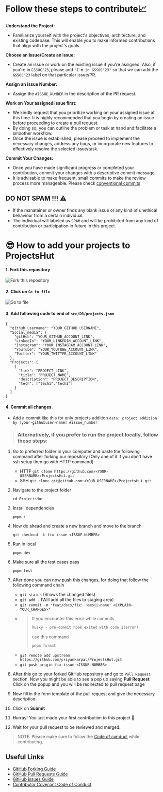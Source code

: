 # Follow these steps to contribute📈

**Understand the Project:**

 - Familiarize yourself with the project's objectives, architecture, and existing codebase. This will enable you to make informed contributions that align with the project's goals.

**Choose an Issue/Create an issue:**

 - Create an issue or work on the existing issue if you're assigned. Also, if you're in `GSSOC'23`, please add `"I'm in GSSOC'23"` so that we can add the `GSSOC'23` label on that particular issue/PR.

**Assign an Issue Number:**

 - Assign the `#ISSUE_NUMBER` in the description of the PR request.

**Work on Your assigned issue first:**

 - We kindly request that you prioritize working on your assigned issue at this time. It is highly recommended that you begin by creating an issue before proceeding to create a pull request. 
 - By doing so, you can outline the problem or task at hand and facilitate a smoother workflow. 
 - Once the issue is established, please proceed to implement the necessary changes, address any bugs, or incorporate new features to effectively resolve the selected issue/task.

**Commit Your Changes:**

 - Once you have made significant progress or completed your contribution, commit your changes with a descriptive commit message. 
 - It is advisable to make frequent, small commits to make the review process more manageable. Please check [conventional commits](https://www.conventionalcommits.org/en/v1.0.0/)

## DO NOT SPAM !!! ⚠

 - If the manatainer or owner finds any blank issue or any kind of unethical behaviour from a certain individual.
 - The individual will labeled as `SPAM` and will be prohibited from any kind of contribution or participation in future in this project.

# 😎 How to add your projects to ProjectsHut

#### 1. Fork this repository

![ Fork this repository](https://user-images.githubusercontent.com/88102392/226444075-7d7d28b5-8d88-459a-bb82-38a3f64aaf28.png)

#### 2. Click on `Go to file`

![Go to file](https://user-images.githubusercontent.com/88102392/226444608-12a2abb9-436c-4843-8893-49029cb4c033.png)

#### 3. Add following code to end of `src/DB/projects.json`

    {
      "github_username": "YOUR_GITHUB_USERNAME",
      "Social_media": {
        "gitHub": "YOUR_GITHUB_ACCOUNT_LINK",
        "LinkedIn": "YOUR_LINKEDIN_ACCOUNT_LINK",
        "Instagram": "YOUR_INSTAGRAM_ACCOUNT_LINK",
        "YouTube": "YOUR_YOUTUBE_ACCOUNT_LINK",
        "Twitter": "YOUR_TWITTER_ACCOUNT_LINK"
      },
      "Projects": [
        {
          "link": "PROJECT_LINK",
          "title": "PROJECT_NAME",
          "description": "PROJECT_DESCRIPTION",
          "tech": ["tech1","tech2"]
        }
      ]
    }

#### 4. Commit all changes.

- Add a commit like this for only projects addition `data: project addition by [your-githubuser-name] #issue_number`

> ### Alternatively, if you prefer to run the project locally, follow these steps:

1.  Go to preferred folder in your computer and paste the following command after forking our repository (Only one of it if you don't have ssh setup then go with HTTP command)

    - HTTP
      `git clone https://github.com/<YOUR-USERNAME>/ProjectsHut.git`
    - SSH
      `git clone git@github.com:<YOUR-USERNAME>/ProjectsHut.git`

2. Navigate to the project folder

    ```
    cd ProjectsHut
    ```

3. Install dependencies

    ```
    pnpm i
    ```

4.  Now do ahead and create a new branch and move to the branch

    ```
    git checkout -b fix-issue-<ISSUE-NUMBER>
    ```

5.  Run in local

    ```
    pnpm dev
    ```

6. Make sure all the test cases pass

    ```
    pnpm test
    ```

7. After done you can now push this changes, for doing that follow the following command chain

   - `git status` (Shows the changed files)
   - `git add .` (Will add all the files to staging area)
   - `git commit -m "feat/docs/fix: :emoji-name: <EXPLAIN-YOUR_CHANGES>"`
   - > If you encounter this error while commits
     >
     > ```diff
     > husky - pre-commit hook exited with code 1(error)
     > ```
     >
     > use this command
     >
     > ```diff
     > pnpm format
     > ```
   - `git remote add upstream https://github.com/priyankarpal/ProjectsHut.git`
   - `git push origin fix-issue-<ISSUE-NUMBER>`

8. After this go to your forked GitHub repository and go to `Pull Request` section. Now you might be able to see a pop up saying **Pull Request**. Click on the popup and you will be redirected to pull request page

9. Now fill in the form template of the pull request and give the necessary description.

10. Click on **Submit**

11. Hurray! You just made your first contribution to this project 🎉

12. Wait for your pull request to be reviewed and merged.

> NOTE: Please make sure to follow the [Code of conduct](https://github.com/priyankarpal/ProjectsHut/blob/main/CODE_OF_CONDUCT.md) while contributing.

## Useful Links

- [GitHub Forking Guide](https://docs.github.com/en/get-started/quickstart/fork-a-repo)
- [GitHub Pull Requests Guide](https://docs.github.com/en/pull-requests/collaborating-with-pull-requests/proposing-changes-to-your-work-with-pull-requests/about-pull-requests)
- [GitHub Issues Guide](https://docs.github.com/en/issues/tracking-your-work-with-issues/about-issues)
- [Contributor Covenant Code of Conduct](https://www.contributor-covenant.org/version/2/1/code_of_conduct/)